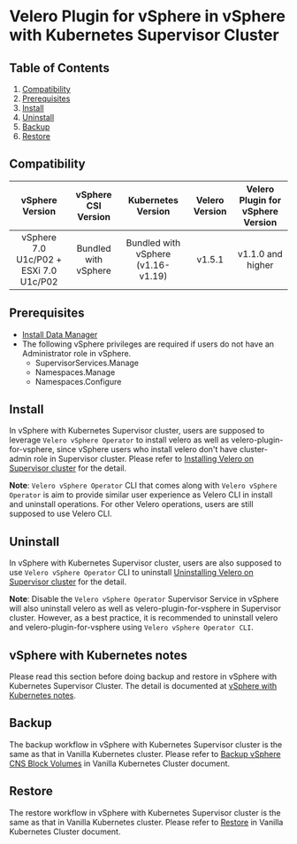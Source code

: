 # Velero Plugin for vSphere in vSphere with Kubernetes Supervisor Cluster

## Table of Contents
1. [Compatibility](#compatibility)
2. [Prerequisites](#prerequisites)
3. [Install](#install)
4. [Uninstall](#uninstall)
5. [Backup](#backup)
6. [Restore](#restore)

## Compatibility

| vSphere Version |                           vSphere CSI Version                          | Kubernetes Version | Velero Version | Velero Plugin for vSphere Version |
|:---------------:|:----------------------------------------------------------------------:|:------------------:|:--------------:|:---------------------------------:|
|  vSphere 7.0 U1c/P02 + ESXi 7.0 U1c/P02 | Bundled with vSphere |     Bundled with vSphere (v1.16-v1.19)    |     v1.5.1     |         v1.1.0 and higher         |


## Prerequisites

* [Install Data Manager](supervisor-datamgr.md)
* The following vSphere privileges are required if users do not have an Administrator role in vSphere.
    * SupervisorServices.Manage
    * Namespaces.Manage
    * Namespaces.Configure
 

## Install

In vSphere with Kubernetes Supervisor cluster, users are supposed to leverage `Velero vSphere Operator` to install velero
as well as velero-plugin-for-vsphere, since vSphere users who install velero don't have cluster-admin role in Supervisor
cluster. Please refer to
[Installing Velero on Supervisor cluster](velero-vsphere-operator-user-manual.md#installing-velero-on-supervisor-cluster)
for the detail.

**Note**: `Velero vSphere Operator` CLI that comes along with `Velero vSphere Operator` is aim to provide similar user
experience as Velero CLI in install and uninstall operations. For other Velero operations, users are still supposed to
use Velero CLI.

## Uninstall

In vSphere with Kubernetes Supervisor cluster, users are also supposed to use `Velero vSphere Operator` CLI to uninstall
[Uninstalling Velero on Supervisor cluster](velero-vsphere-operator-user-manual.md#uninstalling-velero-on-supervisor-cluster)
for the detail.

**Note**: Disable the `Velero vSphere Operator` Supervisor Service in vSphere will also uninstall velero as well as
velero-plugin-for-vsphere in Supervisor cluster. However, as a best practice, it is recommended to uninstall velero and
velero-plugin-for-vsphere using `Velero vSphere Operator CLI`.

## vSphere with Kubernetes notes
       
Please read this section before doing backup and restore in vSphere with Kubernetes Supervisor Cluster.
The detail is documented at [vSphere with Kubernetes notes](supervisor-notes.md).

## Backup

The backup workflow in vSphere with Kubernetes Supervisor cluster is the same as that in Vanilla Kubernetes
cluster. Please refer to [Backup vSphere CNS Block Volumes](vanilla.md#backup-vsphere-cns-block-volumes) in Vanilla
Kubernetes Cluster document.

## Restore 

The restore workflow in vSphere with Kubernetes Supervisor cluster is the same as that in Vanilla Kubernetes
cluster. Please refer to [Restore](vanilla.md#restore) in Vanilla Kubernetes Cluster document.
